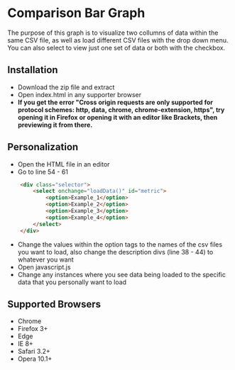 # Comparison Bar Graph
The purpose of this graph is to visualize two collumns of data within the same CSV file, as well as load different CSV files with the drop down menu.  You can also select to view just one set of data or both with the checkbox.

## Installation
* Download the zip file and extract
* Open index.html in any supporter browser
* **If you get the error "Cross origin requests are only supported for protocol schemes: http, data, chrome, chrome-extension, https", try opening it in Firefox or opening it with an editor like Brackets, then previewing it from there.**

## Personalization
* Open the HTML file in an editor
* Go to line 54 - 61
```html
    <div class="selector">
        <select onchange="loadData()" id="metric">
            <option>Example_1</option>
            <option>Example_2</option>
            <option>Example_3</option>
            <option>Example_4</option>
        </select>
    </div>
```
* Change the values within the option tags to the names of the csv files you want to load, also change the description divs (line 38 - 44) to whatever you want
* Open javascript.js
* Change any instances where you see data being loaded to the specific data that you personally want to load

## Supported Browsers
* Chrome
* Firefox 3+
* Edge
* IE 8+
* Safari 3.2+
* Opera 10.1+
